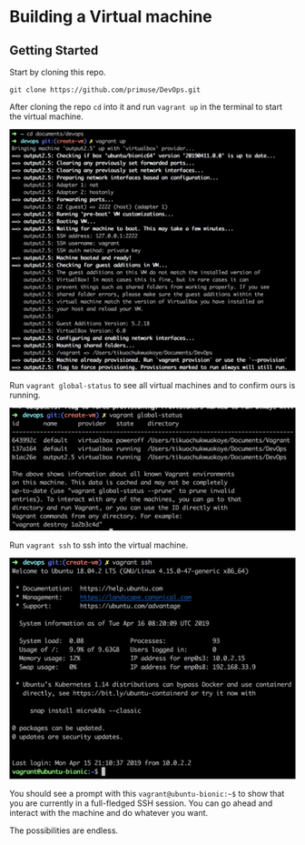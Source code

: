# Building a Virtual machine
## Getting Started

Start by cloning this repo.

```
git clone https://github.com/primuse/DevOps.git
```
After cloning the repo `cd` into it and run `vagrant up` in the terminal to start the virtual machine.

![Terminal 1](assets/terminal.png "Terminal 1")

Run `vagrant global-status` to see all virtual machines and to confirm ours is running.

![Terminal 2](assets/terminal2.png "Terminal 2")

Run `vagrant ssh` to ssh into the virtual machine.

![Terminal 3](assets/terminal3.png "Terminal 3")

You should see a prompt with this `vagrant@ubuntu-bionic:~$` to show that you are currently in a full-fledged SSH session. You can go ahead and interact with the machine and do whatever you want.

The possibilities are endless.
